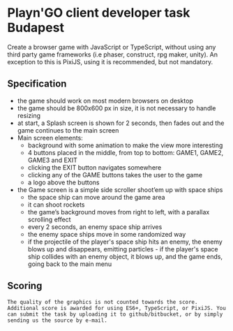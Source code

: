 # Playn'GO client developer task Budapest
  Create a browser game with JavaScript or TypeScript, without using any third party game frameworks (i.e phaser, construct, rpg maker, unity). An exception to this is PixiJS, using it is recommended, but not mandatory. 

## Specification 
  - the game should work on most modern browsers on desktop 
  - the game should be 800x600 px in size, it is not necessary to handle resizing
  - at start, a Splash screen is shown for 2 seconds, then fades out and the game continues to the main screen 
  - Main screen elements: 
    - background with some animation to make the view more interesting 
    - 4 buttons placed in the middle, from top to bottom: GAME1, GAME2, GAME3 and EXIT 
    - clicking the EXIT button navigates somewhere 
    - clicking any of the GAME buttons takes the user to the game 
    - a logo above the buttons 
  - the Game screen is a simple side scroller shoot’em up with space ships
    - the space ship can move around the game area
    - it can shoot rockets
    - the game’s background moves from right to left, with a parallax scrolling effect
    - every 2 seconds, an enemy space ship arrives
    - the enemy space ships move in some randomized way
    - if the projectile of the player's space ship hits an enemy, the enemy blows up and disappears, emitting particles - if the player's space ship collides with an enemy object, it blows up, and the game ends, going back to the main menu
    
  ## Scoring
    The quality of the graphics is not counted towards the score. Additional score is awarded for using ES6+, TypeScript, or PixiJS. You can submit the task by uploading it to github/bitbucket, or by simply sending us the source by e-mail.